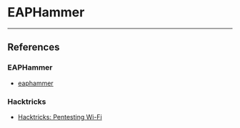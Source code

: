 # EAPHammer

---
## References

### EAPHammer

- [eaphammer](https://github.com/s0lst1c3/eaphammer)

### Hacktricks

- [Hacktricks: Pentesting Wi-Fi](https://book.hacktricks.wiki/en/generic-methodologies-and-resources/pentesting-wifi/index.html)